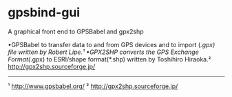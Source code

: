 # gpsbind-gui
A graphical front end to GPSBabel and gpx2shp

•GPSBabel to transfer data to and from GPS devices and to import (*.gpx) file written by Robert Lipe.¹
•GPX2SHP converts the GPS Exchange Format(*.gpx) to ESRI/shape format(*.shp) written by Toshihiro Hiraoka.²
http://gpx2shp.sourceforge.jp/

---
¹ http://www.gpsbabel.org/
² http://gpx2shp.sourceforge.jp/
